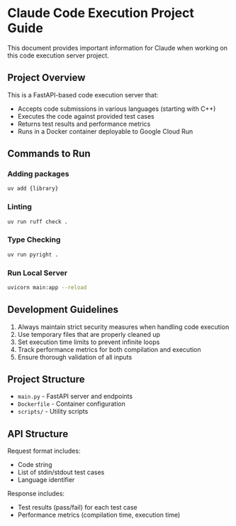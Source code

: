# Claude Code Execution Project Guide

This document provides important information for Claude when working on this code execution server project.

## Project Overview

This is a FastAPI-based code execution server that:
- Accepts code submissions in various languages (starting with C++)
- Executes the code against provided test cases
- Returns test results and performance metrics
- Runs in a Docker container deployable to Google Cloud Run

## Commands to Run

### Adding packages

```bash
uv add {library}
```

### Linting

```bash
uv run ruff check .
```

### Type Checking 

```bash
uv run pyright .
```

### Run Local Server

```bash
uvicorn main:app --reload
```

## Development Guidelines

1. Always maintain strict security measures when handling code execution
2. Use temporary files that are properly cleaned up
3. Set execution time limits to prevent infinite loops
4. Track performance metrics for both compilation and execution
5. Ensure thorough validation of all inputs

## Project Structure

- `main.py` - FastAPI server and endpoints
- `Dockerfile` - Container configuration
- `scripts/` - Utility scripts

## API Structure

Request format includes:
- Code string
- List of stdin/stdout test cases
- Language identifier

Response includes:
- Test results (pass/fail) for each test case
- Performance metrics (compilation time, execution time)

